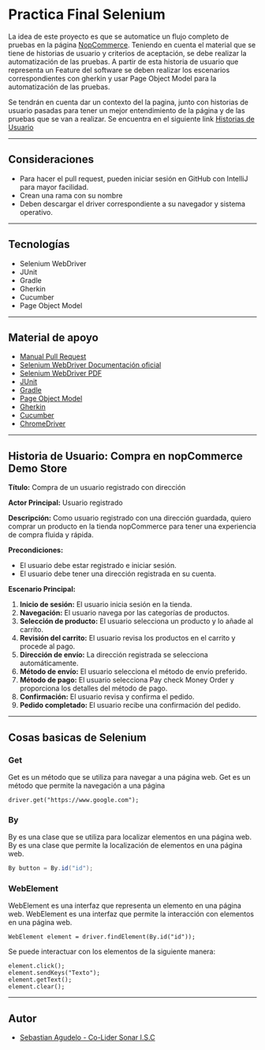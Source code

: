# Practica Final Selenium 

La idea de este proyecto es que se automatice un flujo completo de pruebas en la página [NopCommerce](https://demo.nopcommerce.com/). Teniendo en cuenta el material que se tiene de historias
de usuario y criterios de aceptación, se debe realizar la automatización de las pruebas. A partir de esta historia de usuario que representa un Feature del software se deben realizar
los escenarios correspondientes con gherkin y usar Page Object Model para la automatización de las pruebas.

Se tendrán en cuenta dar un contexto del la pagina, junto con historias de usuario pasadas
para tener un mejor entendimiento de la página y de las pruebas que se van a realizar. 
Se encuentra en el siguiente link [Historias de Usuario](https://megabarto.notion.site/Pr-ctica-final-SONAR-I-S-C-2023-2-394bd4b7421944f99c0040ced937337f?pvs=4)

---
## Consideraciones

- Para hacer el pull request, pueden iniciar sesión en GitHub con IntelliJ para mayor facilidad.
- Crean una rama con su nombre
- Deben descargar el driver correspondiente a su navegador y sistema operativo.
---
## Tecnologías

- Selenium WebDriver
- JUnit
- Gradle
- Gherkin
- Cucumber
- Page Object Model
---
## Material de apoyo

- [Manual Pull Request](https://drive.google.com/file/d/1OagidqedQAEj3h_LoacEr7wqJLBv7XER/view?usp=sharing)
- [Selenium WebDriver Documentación oficial](https://www.selenium.dev/documentation/en/webdriver/)
- [Selenium WebDriver PDF](https://drive.google.com/file/d/1vXx2OJF-xUjc7_YLAGHXSmEZkAUyExR_/view?usp=sharing)
- [JUnit](https://junit.org/junit5/docs/current/user-guide/)
- [Gradle](https://docs.gradle.org/current/userguide/userguide.html)
- [Page Object Model](https://www.selenium.dev/documentation/en/guidelines_and_recommendations/page_object_models/)
- [Gherkin](https://cucumber.io/docs/gherkin/reference/)
- [Cucumber](https://cucumber.io/docs/guides/10-minute-tutorial/)
- [ChromeDriver](https://googlechromelabs.github.io/chrome-for-testing/known-good-versions-with-downloads.json)
---
## **Historia de Usuario: Compra en nopCommerce Demo Store**

**Título:** Compra de un usuario registrado con dirección

**Actor Principal:** Usuario registrado

**Descripción:** Como usuario registrado con una dirección guardada, quiero comprar un producto en la tienda nopCommerce para tener una experiencia de compra fluida y rápida.

**Precondiciones:**

- El usuario debe estar registrado e iniciar sesión.
- El usuario debe tener una dirección registrada en su cuenta.

**Escenario Principal:**

1. **Inicio de sesión:** El usuario inicia sesión en la tienda.
2. **Navegación:** El usuario navega por las categorías de productos.
3. **Selección de producto:** El usuario selecciona un producto y lo añade al carrito.
4. **Revisión del carrito:** El usuario revisa los productos en el carrito y procede al pago.
5. **Dirección de envío:** La dirección registrada se selecciona automáticamente.
6. **Método de envío:** El usuario selecciona el método de envío preferido.
7. **Método de pago:** El usuario selecciona Pay check Money Order y proporciona los detalles del método de pago.
8. **Confirmación:** El usuario revisa y confirma el pedido.
9. **Pedido completado:** El usuario recibe una confirmación del pedido.
---
## Cosas basicas de Selenium

### Get

Get es un método que se utiliza para navegar a una página web. Get es un método que permite la navegación a una página

```
driver.get("https://www.google.com");
```

### By

By es una clase que se utiliza para localizar elementos en una página web. By es una clase que permite la localización
de elementos en una página web.

```java
By button = By.id("id");
```

### WebElement

WebElement es una interfaz que representa un elemento en una página web. WebElement es una interfaz que permite la
interacción con elementos en una página web.

```
WebElement element = driver.findElement(By.id("id"));
```

Se puede interactuar con los elementos de la siguiente manera:

```
element.click();
element.sendKeys("Texto");
element.getText();
element.clear();
```
---
## Autor

- [Sebastian Agudelo - Co-Lider Sonar I.S.C](https://www.linkedin.com/in/sebastianamo)
